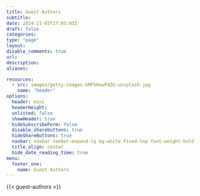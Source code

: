 ```yaml
---
title: Guest Authors
subtitle: 
date: 2024-11-03T17:05:03Z
draft: false
categories: 
type: "page"
layout:
disable_comments: true
url: 
description:
aliases:

resources:
  - src: images/getty-images-hMFkHxwP4ZU-unsplash.jpg
    name: "header"
options:
  header: mini
  headerHeight:
  unlisted: false
  showHeader: true
  hideSubscribeForm: false
  disable_sharebuttons: true
  hideShareButtons: true
  navbar: navbar navbar-expand-lg bg-white fixed-top font-weight-bold
  title_align: center
  hide_date_reading_time: true
menu:
  footer_one:
    name: Guest Authors
---
```



{{< guest-authors >}}